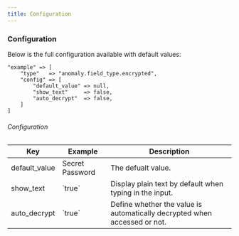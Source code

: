 ```yaml
---
title: Configuration
---
```


### Configuration

Below is the full configuration available with default values:

    "example" => [
        "type"   => "anomaly.field_type.encrypted",
        "config" => [
            "default_value" => null,
            "show_text"     => false,
            "auto_decrypt"  => false,
        ]
    ]

###### Configuration

<table class="table table-bordered table-striped">
  <thead>
    <tr>
      <th>Key</th>
      <th>Example</th>
      <th>Description</th>
    </tr>
  </thead>
  <tbody>
    <tr>
      <td>
        default_value
      </td>
      <td>
        Secret Password
      </td>
      <td>
        The defualt value.
      </td>
    </tr>
    <tr>
      <td>
        show_text
      </td>
      <td>
        `true`
      </td>
      <td>
        Display plain text by default when typing in the input.
      </td>
    </tr>
    <tr>
      <td>
        auto_decrypt
      </td>
      <td>
        `true`
      </td>
      <td>
        Define whether the value is automatically decrypted when accessed or not.
      </td>
    </tr>
  </tbody>
</table>